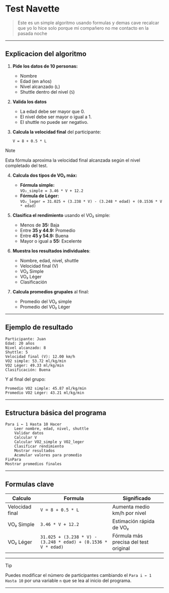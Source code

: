 # Test Navette
> Este es un simple algoritmo usando formulas y demas cave recalcar que yo lo hice solo porque mi compañero no me contacto en la pasada noche

---

## Explicacion del algoritmo

1. **Pide los datos de 10 personas:**
   - Nombre  
   - Edad (en años)  
   - Nivel alcanzado (`L`)  
   - Shuttle dentro del nivel (`S`)

2. **Valida los datos**  
   - La edad debe ser mayor que 0.  
   - El nivel debe ser mayor o igual a 1.  
   - El shuttle no puede ser negativo.

3. **Calcula la velocidad final** del participante:
   ```pseudocode
   V = 8 + 0.5 * L
   ```
   
> [!NOTE]
> Esta fórmula aproxima la velocidad final alcanzada según el nivel completado del test.
   

4. **Calcula dos tipos de VO₂ máx:**
   - **Fórmula simple:**  
     `VO₂_simple = 3.46 * V + 12.2`
   - **Fórmula de Léger:**  
     `VO₂_leger = 31.025 + (3.238 * V) - (3.248 * edad) + (0.1536 * V * edad)`

5. **Clasifica el rendimiento** usando el VO₂ simple:
   - Menos de **35:** Baja  
   - Entre **35 y 44.9:** Promedio  
   - Entre **45 y 54.9:** Buena  
   - Mayor o igual a **55:** Excelente  

6. **Muestra los resultados individuales**:
   - Nombre, edad, nivel, shuttle  
   - Velocidad final (V)  
   - VO₂ Simple  
   - VO₂ Léger  
   - Clasificación

7. **Calcula promedios grupales** al final:
   - Promedio del VO₂ simple  
   - Promedio del VO₂ Léger

---

## Ejemplo de resultado

```
Participante: Juan
Edad: 20 años
Nivel alcanzado: 8
Shuttle: 5
Velocidad final (V): 12.00 km/h
VO2 simple: 53.72 ml/kg/min
VO2 Léger: 49.33 ml/kg/min
Clasificación: Buena
```

Y al final del grupo:

```
Promedio VO2 simple: 45.87 ml/kg/min
Promedio VO2 Léger: 43.21 ml/kg/min
```

---

## Estructura básica del programa

```pseudocode
Para i ← 1 Hasta 10 Hacer
    Leer nombre, edad, nivel, shuttle
    Validar datos
    Calcular V
    Calcular VO2_simple y VO2_leger
    Clasificar rendimiento
    Mostrar resultados
    Acumular valores para promedio
FinPara
Mostrar promedios finales
```

---

## Formulas clave

| Calculo | Formula | Significado |
|----------|----------|-------------|
| Velocidad final | `V = 8 + 0.5 * L` | Aumenta medio km/h por nivel |
| VO₂ Simple | `3.46 * V + 12.2` | Estimación rápida de VO₂ |
| VO₂ Léger | `31.025 + (3.238 * V) - (3.248 * edad) + (0.1536 * V * edad)` | Fórmula más precisa del test original |

---

> [!TIP]  
> Puedes modificar el número de participantes cambiando el `Para i ← 1 Hasta 10` por una variable `n` que se lea al inicio del programa.

---
